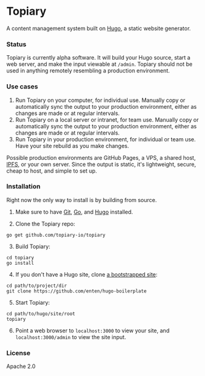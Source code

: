# Topiary

A content management system built on [Hugo](github.com/spf13/hugo), a static website generator.

### Status

Topiary is currently alpha software. It will build your Hugo source, start a web server, and make the input viewable at `/admin`. Topiary should not be used in anything remotely resembling a production environment.

### Use cases

1. Run Topiary on your computer, for individual use. Manually copy or automatically sync the output to your production environment, either as changes are made or at regular intervals.
2. Run Topiary on a local server or intranet, for team use. Manually copy or automatically sync the output to your production environment, either as changes are made or at regular intervals.
3. Run Topiary in your production environment, for individual or team use. Have your site rebuild as you make changes.

Possible production environments are GitHub Pages, a VPS, a shared host, [IPFS](https://ipfs.io), or your own server. Since the output is static, it's lightweight, secure, cheap to host, and simple to set up.

### Installation

Right now the only way to install is by building from source.

1. Make sure to have [Git](https://git-scm.com/downloads), [Go](https://golang.org/dl/), and [Hugo](http://gohugo.io/overview/installing/) installed.

2. Clone the Topiary repo:
  ```
  go get github.com/topiary-io/topiary
  ```

3. Build Topiary:
  ```
  cd topiary
  go install
  ```

4. If you don't have a Hugo site, clone [a bootstrapped site](https://github.com/enten/hugo-boilerplate):
  ```
  cd path/to/project/dir
  git clone https://github.com/enten/hugo-boilerplate
  ```

5. Start Topiary:
  ```
  cd path/to/hugo/site/root
  topiary
  ```

6. Point a web browser to `localhost:3000` to view your site, and `localhost:3000/admin` to view the site input.

### License

Apache 2.0
